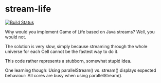 stream-life
===========

[![Build Status](https://travis-ci.org/mkrogemann/stream-life.svg?branch=master)](https://travis-ci.org/mkrogemann/stream-life)

Why would you implement Game of Life based on Java streams? Well, you would not.

The solution is very slow, simply because streaming through the whole universe for each Cell cannot be the fastest
way to do it.

This code rather represents a stubborn, somewhat stupid idea.

One learning though: Using parallelStream() vs. stream() displays expected behaviour: All cores are busy when using parallelStream().
